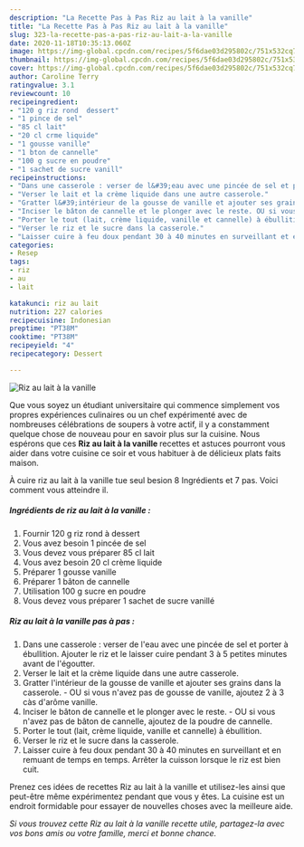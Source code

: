 ```yaml
---
description: "La Recette Pas à Pas Riz au lait à la vanille"
title: "La Recette Pas à Pas Riz au lait à la vanille"
slug: 323-la-recette-pas-a-pas-riz-au-lait-a-la-vanille
date: 2020-11-18T10:35:13.060Z
image: https://img-global.cpcdn.com/recipes/5f6dae03d295802c/751x532cq70/riz-au-lait-a-la-vanille-photo-principale-de-la-recette.jpg
thumbnail: https://img-global.cpcdn.com/recipes/5f6dae03d295802c/751x532cq70/riz-au-lait-a-la-vanille-photo-principale-de-la-recette.jpg
cover: https://img-global.cpcdn.com/recipes/5f6dae03d295802c/751x532cq70/riz-au-lait-a-la-vanille-photo-principale-de-la-recette.jpg
author: Caroline Terry
ratingvalue: 3.1
reviewcount: 10
recipeingredient:
- "120 g riz rond  dessert"
- "1 pince de sel"
- "85 cl lait"
- "20 cl crme liquide"
- "1 gousse vanille"
- "1 bton de cannelle"
- "100 g sucre en poudre"
- "1 sachet de sucre vanill"
recipeinstructions:
- "Dans une casserole : verser de l&#39;eau avec une pincée de sel et porter à ébullition. Ajouter le riz et le laisser cuire pendant 3 à 5 petites minutes avant de l&#39;égoutter."
- "Verser le lait et la crème liquide dans une autre casserole."
- "Gratter l&#39;intérieur de la gousse de vanille et ajouter ses grains dans la casserole. OU si vous n&#39;avez pas de gousse de vanille, ajoutez 2 à 3 càs d&#39;arôme vanille."
- "Inciser le bâton de cannelle et le plonger avec le reste. OU si vous n&#39;avez pas de bâton de cannelle, ajoutez de la poudre de cannelle."
- "Porter le tout (lait, crème liquide, vanille et cannelle) à ébullition."
- "Verser le riz et le sucre dans la casserole."
- "Laisser cuire à feu doux pendant 30 à 40 minutes en surveillant et en remuant de temps en temps. Arrêter la cuisson lorsque le riz est bien cuit."
categories:
- Resep
tags:
- riz
- au
- lait

katakunci: riz au lait 
nutrition: 227 calories
recipecuisine: Indonesian
preptime: "PT38M"
cooktime: "PT38M"
recipeyield: "4"
recipecategory: Dessert

---
```



![Riz au lait à la vanille](https://img-global.cpcdn.com/recipes/5f6dae03d295802c/751x532cq70/riz-au-lait-a-la-vanille-photo-principale-de-la-recette.jpg)

Que vous soyez un étudiant universitaire qui commence simplement vos propres expériences culinaires ou un chef expérimenté avec de nombreuses célébrations de soupers à votre actif, il y a constamment quelque chose de nouveau pour en savoir plus sur la cuisine. Nous espérons que ces <strong> Riz au lait à la vanille </strong> recettes et astuces pourront vous aider dans votre cuisine ce soir et vous habituer à de délicieux plats faits maison.

<!--inarticleads1-->

À cuire riz au lait à la vanille tue seul besion 8 Ingrédients et 7 pas. Voici comment vous atteindre il.

##### Ingrédients de riz au lait à la vanille :

1. Fournir 120 g riz rond à dessert
1. Vous avez besoin 1 pincée de sel
1. Vous devez vous préparer 85 cl lait
1. Vous avez besoin 20 cl crème liquide
1. Préparer 1 gousse vanille
1. Préparer 1 bâton de cannelle
1. Utilisation 100 g sucre en poudre
1. Vous devez vous préparer 1 sachet de sucre vanillé




<!--inarticleads2-->

##### Riz au lait à la vanille pas à pas :

1. Dans une casserole : verser de l&#39;eau avec une pincée de sel et porter à ébullition. Ajouter le riz et le laisser cuire pendant 3 à 5 petites minutes avant de l&#39;égoutter.
1. Verser le lait et la crème liquide dans une autre casserole.
1. Gratter l&#39;intérieur de la gousse de vanille et ajouter ses grains dans la casserole. - OU si vous n&#39;avez pas de gousse de vanille, ajoutez 2 à 3 càs d&#39;arôme vanille.
1. Inciser le bâton de cannelle et le plonger avec le reste. - OU si vous n&#39;avez pas de bâton de cannelle, ajoutez de la poudre de cannelle.
1. Porter le tout (lait, crème liquide, vanille et cannelle) à ébullition.
1. Verser le riz et le sucre dans la casserole.
1. Laisser cuire à feu doux pendant 30 à 40 minutes en surveillant et en remuant de temps en temps. Arrêter la cuisson lorsque le riz est bien cuit.




<!--inarticleads1-->

<p>
Prenez ces idées de recettes Riz au lait à la vanille et utilisez-les ainsi que peut-être même expérimentez pendant que vous y êtes. La cuisine est un endroit formidable pour essayer de nouvelles choses avec la meilleure aide.
</p>

<p>
<i>Si vous trouvez cette Riz au lait à la vanille recette utile, partagez-la avec vos bons amis ou votre famille, merci et bonne chance.</i>
</p>
